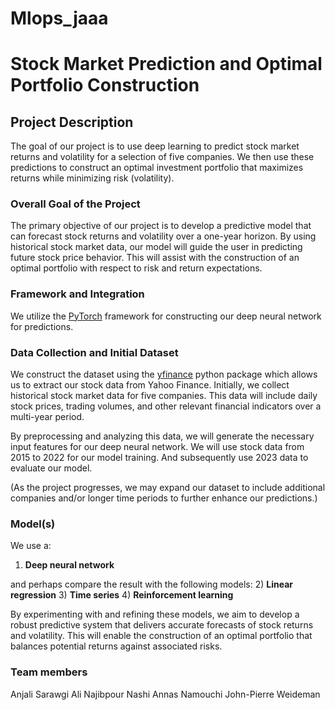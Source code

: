 # Mlops_jaaa
# Stock Market Prediction and Optimal Portfolio Construction

## Project Description

The goal of our project is to use deep learning to predict stock market returns and volatility for a selection of five companies. We then use these predictions to construct an optimal investment portfolio that maximizes returns while minimizing risk (volatility). 

### Overall Goal of the Project

The primary objective of our project is to develop a predictive model that can forecast stock returns and volatility over a one-year horizon. By using historical stock market data, our model will guide the user in predicting future stock price behavior. This will assist with the construction of an optimal portfolio with respect to risk and return expectations. 

### Framework and Integration

We utilize the [PyTorch](https://pytorch.org/docs/stable/index.html) framework for constructing our deep neural network for predictions.

### Data Collection and Initial Dataset

We construct the dataset using the [yfinance](https://github.com/ranaroussi/yfinance) python package which allows us to extract our stock data from Yahoo Finance. 
Initially, we collect historical stock market data for five companies. This data will include daily stock prices, trading volumes, and other relevant financial indicators over a multi-year period. 

By preprocessing and analyzing this data, we will generate the necessary input features for our deep neural network.
We will use stock data from 2015 to 2022 for our model training. And subsequently use 2023 data to evaluate our model.

(As the project progresses, we may expand our dataset to include additional companies and/or longer time periods to further enhance our predictions.)

### Model(s)

We use a: 
1) **Deep neural network**

and perhaps compare the result with the following models:
2) **Linear regression**
3) **Time series**
4) **Reinforcement learning**

By experimenting with and refining these models, we aim to develop a robust predictive system that delivers accurate forecasts of stock returns and volatility. This will enable the construction of an optimal portfolio that balances potential returns against associated risks.


### Team members

Anjali Sarawgi 
Ali Najibpour Nashi
Annas Namouchi
John-Pierre Weideman
